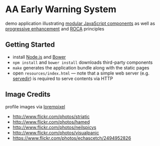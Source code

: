 AA Early Warning System
=======================

demo application illustrating
[modular JavaScript components](http://www.infoq.com/articles/modular-javascript)
as well as
[progressive enhancement](https://www.gov.uk/service-manual/making-software/progressive-enhancement)
and [ROCA](http://roca-style.org) principles


Getting Started
---------------

* install [Node.js](http://nodejs.org) and [Bower](http://bower.io)
* `npm install` and `bower install` downloads third-party components
* `make` generates the application bundle along with the static pages
* open `resources/index.html` &mdash; note that a simple web server (e.g.
  [servedir](https://github.com/remy/servedir)) is required to serve contents
  via HTTP


Image Credits
-------------

profile images via [lorempixel](http://lorempixel.com)

* http://www.flickr.com/photos/striatic
* http://www.flickr.com/photos/hamed
* http://www.flickr.com/photos/neilspicys
* http://www.flickr.com/photos/visualpanic
* https://www.flickr.com/photos/echascetch/2494952826
